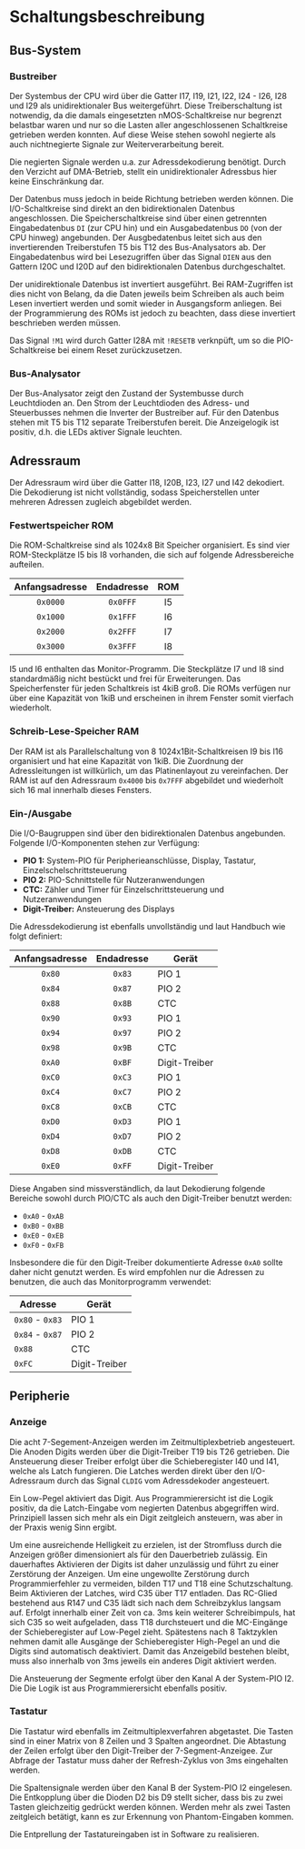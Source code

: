 Schaltungsbeschreibung
======================

Bus-System
----------

### Bustreiber

Der Systembus der CPU wird über die Gatter I17, I19, I21, I22, I24 - I26, I28
und I29 als unidirektionaler Bus weitergeführt. Diese Treiberschaltung ist
notwendig, da die damals eingesetzten nMOS-Schaltkreise nur begrenzt belastbar
waren und nur so die Lasten aller angeschlossenen Schaltkreise getrieben werden
konnten. Auf diese Weise stehen sowohl negierte als auch nichtnegierte Signale
zur Weiterverarbeitung bereit.

Die negierten Signale werden u.a. zur Adressdekodierung benötigt. Durch den
Verzicht auf DMA-Betrieb, stellt ein unidirektionaler Adressbus hier keine
Einschränkung dar.

Der Datenbus muss jedoch in beide Richtung betrieben werden können. Die
I/O-Schaltkreise sind direkt an den bidirektionalen Datenbus angeschlossen. Die
Speicherschaltkreise sind über einen getrennten Eingabedatenbus `DI` (zur CPU
hin) und ein Ausgabedatenbus `DO` (von der CPU hinweg) angebunden. Der
Ausgbedatenbus leitet sich aus den invertierenden Treiberstufen T5 bis T12 des
Bus-Analysators ab. Der Eingabedatenbus wird bei Lesezugriffen über das Signal
`DIEN` aus den Gattern I20C und I20D auf den bidirektionalen Datenbus
durchgeschaltet.

Der unidirektionale Datenbus ist invertiert ausgeführt. Bei RAM-Zugriffen ist
dies nicht von Belang, da die Daten jeweils beim Schreiben als auch beim Lesen
invertiert werden und somit wieder in Ausgangsform anliegen. Bei der
Programmierung des ROMs ist jedoch zu beachten, dass diese invertiert
beschrieben werden müssen.

Das Signal `!M1` wird durch Gatter I28A mit `!RESETB` verknpüft, um so die
PIO-Schaltkreise bei einem Reset zurückzusetzen.

### Bus-Analysator

Der Bus-Analysator zeigt den Zustand der Systembusse durch Leuchtdioden an. Den
Strom der Leuchtdioden des Adress- und Steuerbusses nehmen die Inverter der
Bustreiber auf. Für den Datenbus stehen mit T5 bis T12 separate Treiberstufen
bereit. Die Anzeigelogik ist positiv, d.h. die LEDs aktiver Signale leuchten.


Adressraum
----------

Der Adressraum wird über die Gatter I18, I20B, I23, I27 und I42 dekodiert.
Die Dekodierung ist nicht vollständig, sodass Speicherstellen unter mehreren
Adressen zugleich abgebildet werden.

### Festwertspeicher ROM

Die ROM-Schaltkreise sind als 1024x8 Bit Speicher organisiert. Es sind vier
ROM-Steckplätze I5 bis I8 vorhanden, die sich auf folgende Adressbereiche
aufteilen.

| Anfangsadresse | Endadresse | ROM |
|:--------------:|:----------:|:---:|
| `0x0000`       | `0x0FFF`   | I5  |
| `0x1000`       | `0x1FFF`   | I6  |
| `0x2000`       | `0x2FFF`   | I7  |
| `0x3000`       | `0x3FFF`   | I8  |

I5 und I6 enthalten das Monitor-Programm. Die Steckplätze I7 und I8 sind
standardmäßig nicht bestückt und frei für Erweiterungen. Das Speicherfenster
für jeden Schaltkreis ist 4kiB groß. Die ROMs verfügen nur über eine Kapazität
von 1kiB und erscheinen in ihrem Fenster somit vierfach wiederholt.

### Schreib-Lese-Speicher RAM

Der RAM ist als Parallelschaltung von 8 1024x1Bit-Schaltkreisen I9 bis I16
organisiert und hat eine Kapazität von 1kiB. Die Zuordnung der Adressleitungen
ist willkürlich, um das Platinenlayout zu vereinfachen. Der RAM ist auf den
Adressraum `0x4000` bis `0x7FFF` abgebildet und wiederholt sich 16 mal
innerhalb dieses Fensters.

### Ein-/Ausgabe

Die I/O-Baugruppen sind über den bidirektionalen Datenbus angebunden. Folgende
I/O-Komponenten stehen zur Verfügung:

 * **PIO 1:** System-PIO für Peripherieanschlüsse, Display, Tastatur,
   Einzelschelschrittsteuerung
 * **PIO 2:** PIO-Schnittstelle für Nutzeranwendungen
 * **CTC:** Zähler und Timer für Einzelschrittsteuerung und Nutzeranwendungen
 * **Digit-Treiber:** Ansteuerung des Displays

Die Adressdekodierung ist ebenfalls unvollständig und laut Handbuch wie folgt
definiert:

| Anfangsadresse | Endadresse | Gerät         |
|:--------------:|:----------:| ------------- |
| `0x80`         | `0x83`     | PIO 1         |
| `0x84`         | `0x87`     | PIO 2         |
| `0x88`         | `0x8B`     | CTC           |
| `0x90`         | `0x93`     | PIO 1         |
| `0x94`         | `0x97`     | PIO 2         |
| `0x98`         | `0x9B`     | CTC           |
| `0xA0`         | `0xBF`     | Digit-Treiber |
| `0xC0`         | `0xC3`     | PIO 1         |
| `0xC4`         | `0xC7`     | PIO 2         |
| `0xC8`         | `0xCB`     | CTC           |
| `0xD0`         | `0xD3`     | PIO 1         |
| `0xD4`         | `0xD7`     | PIO 2         |
| `0xD8`         | `0xDB`     | CTC           |
| `0xE0`         | `0xFF`     | Digit-Treiber |

Diese Angaben sind missverständlich, da laut Dekodierung folgende Bereiche
sowohl durch PIO/CTC als auch den Digit-Treiber benutzt werden:

 * `0xA0` - `0xAB`
 * `0xB0` - `0xBB`
 * `0xE0` - `0xEB`
 * `0xF0` - `0xFB`

Insbesondere die für den Digit-Treiber dokumentierte Adresse `0xA0` sollte
daher nicht genutzt werden. Es wird empfohlen nur die Adressen zu benutzen, die
auch das Monitorprogramm verwendet:

| Adresse         | Gerät         |
| --------------- | ------------- |
| `0x80` - `0x83` | PIO 1         |
| `0x84` - `0x87` | PIO 2         |
| `0x88`          | CTC           |
| `0xFC`          | Digit-Treiber |


Peripherie
----------

### Anzeige

Die acht 7-Segement-Anzeigen werden im Zeitmultiplexbetrieb angesteuert. Die
Anoden Digits werden über die Digit-Treiber T19 bis T26 getrieben. Die
Ansteuerung dieser Treiber erfolgt über die Schieberegister I40 und I41, welche
als Latch fungieren. Die Latches werden direkt über den I/O-Adressraum durch
das Signal `CLDIG` vom Adressdekoder angesteuert.

Ein Low-Pegel aktiviert das Digit. Aus Programmierersicht ist die Logik
positiv, da die Latch-Eingabe vom negierten Datenbus abgegriffen wird.
Prinzipiell lassen sich mehr als ein Digit zeitgleich ansteuern, was aber in
der Praxis wenig Sinn ergibt.

Um eine ausreichende Helligkeit zu erzielen, ist der Stromfluss durch die
Anzeigen größer dimensioniert als für den Dauerbetrieb zulässig. Ein
dauerhaftes Aktivieren der Digits ist daher unzulässig und führt zu einer
Zerstörung der Anzeigen. Um eine ungewollte Zerstörung durch Programmierfehler
zu vermeiden, bilden T17 und T18 eine Schutzschaltung. Beim Aktivieren der
Latches, wird C35 über T17 entladen. Das RC-Glied bestehend aus R147 und C35
lädt sich nach dem Schreibzyklus langsam auf. Erfolgt innerhalb einer Zeit von
ca. 3ms kein weiterer Schreibimpuls, hat sich C35 so weit aufgeladen, dass T18
durchsteuert und die MC-Eingänge der Schieberegister auf Low-Pegel zieht.
Spätestens nach 8 Taktzyklen nehmen damit alle Ausgänge der Schieberegister
High-Pegel an und die Digits sind automatisch deaktiviert. Damit das
Anzeigebild bestehen bleibt, muss also innerhalb von 3ms jeweils ein anderes
Digit aktiviert werden.

Die Ansteuerung der Segmente erfolgt über den Kanal A der System-PIO I2. Die
Die Logik ist aus Programmierersicht ebenfalls positiv.

### Tastatur

Die Tastatur wird ebenfalls im Zeitmultiplexverfahren abgetastet. Die Tasten
sind in einer Matrix von 8 Zeilen und 3 Spalten angeordnet. Die Abtastung der
Zeilen erfolgt über den Digit-Treiber der 7-Segment-Anzeigee. Zur Abfrage der
Tastatur muss daher der Refresh-Zyklus von 3ms eingehalten werden.

Die Spaltensignale werden über den Kanal B der System-PIO I2 eingelesen. Die
Entkopplung über die Dioden D2 bis D9 stellt sicher, dass bis zu zwei Tasten
gleichzeitig gedrückt werden können. Werden mehr als zwei Tasten zeitgleich
betätigt, kann es zur Erkennung von Phantom-Eingaben kommen.

Die Entprellung der Tastatureingaben ist in Software zu realisieren.
